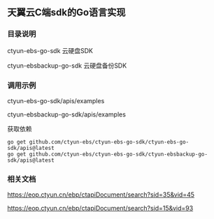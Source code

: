 ## 天翼云C端sdk的Go语言实现

### 目录说明
ctyun-ebs-go-sdk 云硬盘SDK

ctyun-ebsbackup-go-sdk 云硬盘备份SDK

### 调用示例

ctyun-ebs-go-sdk/apis/examples

ctyun-ebsbackup-go-sdk/apis/examples

获取依赖
```text
go get github.com/ctyun-ebs/ctyun-ebs-go-sdk/ctyun-ebs-go-sdk/apis@latest
go get github.com/ctyun-ebs/ctyun-ebs-go-sdk/ctyun-ebsbackup-go-sdk/apis@latest
```

### 相关文档
https://eop.ctyun.cn/ebp/ctapiDocument/search?sid=35&vid=45

https://eop.ctyun.cn/ebp/ctapiDocument/search?sid=15&vid=93
